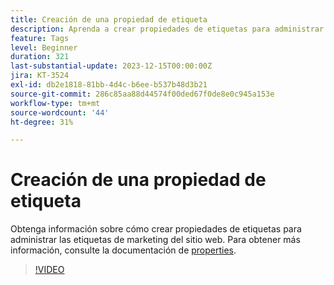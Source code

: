 ```yaml
---
title: Creación de una propiedad de etiqueta
description: Aprenda a crear propiedades de etiquetas para administrar las etiquetas de marketing de su sitio web.
feature: Tags
level: Beginner
duration: 321
last-substantial-update: 2023-12-15T00:00:00Z
jira: KT-3524
exl-id: db2e1818-81bb-4d4c-b6ee-b537b48d3b21
source-git-commit: 286c85aa88d44574f00ded67f0de8e0c945a153e
workflow-type: tm+mt
source-wordcount: '44'
ht-degree: 31%

---
```


# Creación de una propiedad de etiqueta

Obtenga información sobre cómo crear propiedades de etiquetas para administrar las etiquetas de marketing del sitio web. Para obtener más información, consulte la documentación de [properties](https://experienceleague.adobe.com/docs/experience-platform/tags/admin/companies-and-properties.html?lang=es).

>[!VIDEO](https://video.tv.adobe.com/v/28727/?learn=on&enablevpops)

